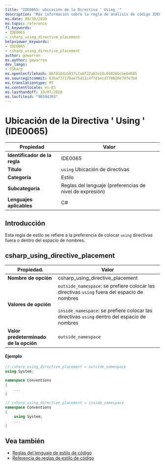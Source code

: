 ```yaml
---
title: "IDE0065: ubicación de la Directiva ' Using '"
description: "Más información sobre la regla de análisis de código IDE0065: colocación de directivas ' Using '"
ms.date: 09/30/2020
ms.topic: reference
f1_keywords:
- IDE0065
- csharp_using_directive_placement
helpviewer_keywords:
- IDE0065
- csharp_using_directive_placement
author: gewarren
ms.author: gewarren
dev_langs:
- CSharp
ms.openlocfilehash: 86f818da5937cfa8f22a82e10c69826bcbe0d685
ms.sourcegitcommit: 636af37170ae75a11c4f7d1ecd770820e7dfe7bd
ms.translationtype: MT
ms.contentlocale: es-ES
ms.lasthandoff: 10/07/2020
ms.locfileid: "96594393"
---
```

# <a name="using-directive-placement-ide0065"></a>Ubicación de la Directiva ' Using ' (IDE0065)

|Propiedad|Valor|
|-|-|
| **Identificador de la regla** | IDE0065 |
| **Título** | `using` Ubicación de directivas |
| **Categoría** | Estilo |
| **Subcategoría** | Reglas del lenguaje (preferencias de nivel de expresión) |
| **Lenguajes aplicables** | C# |

## <a name="overview"></a>Introducción

Esta regla de estilo se refiere a la preferencia de colocar `using` directivas fuera o dentro del espacio de nombres.

## <a name="csharp_using_directive_placement"></a>csharp_using_directive_placement

|Propiedad.|Valor|
|-|-|
| **Nombre de opción** | csharp_using_directive_placement
| **Valores de opción** | `outside_namespace`: se prefiere colocar las directivas `using` fuera del espacio de nombres<br /><br />`inside_namespace`: se prefiere colocar las directivas `using` dentro del espacio de nombres |
| **Valor predeterminado de la opción** | `outside_namespace` |

#### <a name="example"></a>Ejemplo

```csharp
// csharp_using_directive_placement = outside_namespace
using System;

namespace Conventions
{
    ...
}

// csharp_using_directive_placement = inside_namespace
namespace Conventions
{
    using System;
    ...
}
```

## <a name="see-also"></a>Vea también

- [Reglas del lenguaje de estilo de código](language-rules.md)
- [Referencia de reglas de estilo de código](index.md)
